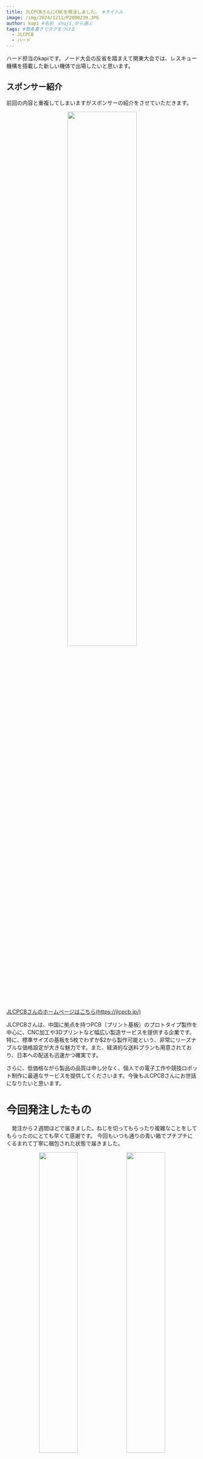 ```yaml
---
title: JLCPCBさんにCNCを発注しました。 #タイトル
image: /img/2024/1211/P2800239.JPG
author: kapi #名前　shuji,から選ぶ
tags: #箇条書きでタグをつける
  - JLCPCB
  - ハード
---
```

ハード担当のkapiです。ノード大会の反省を踏まえて関東大会では、レスキュー機構を搭載した新しい機体で出場したいと思います。
## スポンサー紹介

前回の内容と重複してしまいますがスポンサーの紹介をさせていただきます。

<div align="center">
<img src="../../img/2024/0419/hero.png"
width="60%">
</div>

[JLCPCBさんのホームページはこちら(https://jlcpcb.jp/)](https://jlcpcb.jp/)

JLCPCBさんは、中国に拠点を持つPCB（プリント基板）のプロトタイプ製作を中心に、CNC加工や3Dプリントなど幅広い製造サービスを提供する企業です。
特に、標準サイズの基板を5枚でわずか$2から製作可能という、非常にリーズナブルな価格設定が大きな魅力です。また、経済的な送料プランも用意されており、日本への配送も迅速かつ確実です。

さらに、低価格ながら製品の品質は申し分なく、個人での電子工作や競技ロボット制作に最適なサービスを提供してくださいます。今後もJLCPCBさんにお世話になりたいと思います。　

# 今回発注したもの

　発注から２週間ほどで届きました。ねじを切ってもらったり複雑なことをしてもらったのにとても早くて感謝です。
今回もいつも通りの青い箱でプチプチにくるまれて丁寧に梱包された状態で届きました。
<div align="center">
<img src="../../img/2024/1211/20241211_121742.jpg" width="45%">
<img src="../../img/2024/1211/20241211_121751.jpg" width="45%">
</div>

今回発注したものは、以下のものを発注しました。   


| 発注したもの| 種類 |個数|製造方式|
| ---- | ---- | ---- | ---- |
| ロボットの底板 | 1種類 |1枚|CNC(アルミ)|
| ロボットのギア | 1種類 | 5個 | 3Dプリンター(金属フィラメント)|

次の章では、それぞれのパーツについて詳しく説明したいと思います。

# ロボットの底板について
　　
## 仕様
　底板は、東東京ノード大会（神奈川・西東京ノード共同開催）で使用した、機体[ポチ]と同じようにCNCでアルミを削りだしていただきました。
表面加工は毎度おなじみのアルマイト加工です。
<div align="center">
<img src="../../img/2024/1211/20241211_121756.jpg" width="45%">
<img src="../../img/2024/1211/20241211_180021.jpg" width="45%">
</div>
左の写真のようにしっかりと梱包された状態で届きました。
アルマイト加工をすることで、アルミの周りに薄い酸化被膜を張ることができるので錆びにくくなる
とともに触り心地もよくなるので、おすすめです。個人的なおすすめは、Beadblassing + Anodizingで見た目はナチュラルです。

　　
## 再発注した理由
　今回、底板を再発注した理由は主に二つあります。

1つ目は、ねじ穴が不足していたことです。具体的には、レスキュー機構などを固定するためのねじ穴を前回の発注時には意識していませんでし
た。今後は、将来を見越して設計する能力を身につけて、できるだけ一つのパーツを長い間使い続けられるようにしたいと思います。

2つ目は、前回のノード大会で見つかった回路の欠陥を修復するためには、どうしても電子基板の大きさを大きくしなければならず、その結果、底板と干渉してしまうことが分かったからです。これらの理由から今回、底板を再発注することにしました。
  
## 前回の底番との変更点
  <div align="center">
<img src="../../img/2024/1211/20241211_175926.jpg" width="45%">
<img src="../../img/2024/1211/20241211_180021.jpg" width="45%">
</div>
　左側にあるのがノード大会で発注させてもらった低版、右側にあるのが今回新しく発注させてもらった底板です。
見ていただくと分かるように、前章で上げた反省点を生かしてねじ穴を少し多めに作って、設計に余裕を持たせてみました。
また、反省点２つを生かすために、底板のライントレースセンサーがついていた部分をを少し削って広げてみました。かなり余裕を持たせているの
で、今後に備えて拡張性がかなり残っています。ほかの部分は前回の底板と同じ設計になっているので、前回の機体に対しての後方互換性を保った
まま機能性を向上させることができました。   

  <s>
  多分後方互換性が生かされることはないと思うけど...
</s>

# ロボットのギアに関して
   

## 仕様
　ギアは金属3Dプリンターによる造形にすることにしました。理由としては、前回使用していたということと、cncなどに比べるとかなり安く強度
のあるパーツを作ってもらうことができるので、コスパ面において優れているからです。金属3Dプリンターは強度が必要だけどcncをするほどのお
金がないときなどにおすすめの製作方法です。  
触り心地としては、金属3Dプリンターで作っているのでヒヤッとするとともにつるつるしていて非常に触り心地がいいです。  


  <s>
  JLCPCBさんの製品はどれも触り心地がいいのがうれしいです
</s>

## 作り直した理由
　ギアは、この前の東東京ノード大会（神奈川・西東京ノード共同開催）で使用した、機体[ポチ]の時は、車輪とギアでパーツを分けてそれぞれの
パーツをネジによる摩擦固定で固定していました。しかし、練習している際にロボットのタイヤとギアの摩擦固定が外れるという重大な事故が何度
か起きていたので、車輪とギヤの二つを一つのパーツとして作ることでタイヤが外れるという事故が起きないようにしたいと思いました。

<div align="center">
<img src="../../img/2024/1211/20241211_182346.jpg" width="45%">
<img src="../../img/2024/1211/20241211_182337.jpg" width="45%">
</div>

左側が前回大会で使っていたギア。右側にあるのが今回発注させてもらったものです。見てわかるように、タイヤと一体化したので整備性、安全性が共に向上しています。

# 関東大会に向けて
　最後に少しだけ関東大会に向けた目標を書きたいと思います。
### 100%動くようにする
 いくらすごい機体を作っても大会で動かなかったら悲しいです。そんな思いをしたくないので100%動く機体を作りたいたいと思います。
### 小さくて整備性が高い
　小ささと整備性という言葉は相反するものかもしれませんが機構を単純化することで、大会当日の調整時間を有効に使えるようにしたいです。

最後まで読んでいただきありがとうございました。
